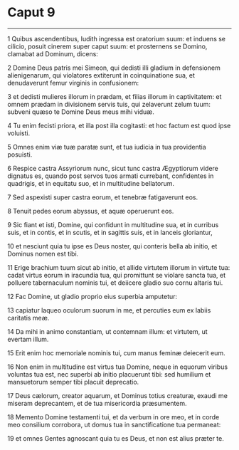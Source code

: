 # Caput 9

***

1 Quibus ascendentibus, Iudith ingressa est oratorium suum: et induens se cilicio, posuit cinerem super caput suum: et prosternens se Domino, clamabat ad Dominum, dicens:

2 Domine Deus patris mei Simeon, qui dedisti illi gladium in defensionem alienigenarum, qui violatores extiterunt in coinquinatione sua, et denudaverunt femur virginis in confusionem:

3 et dedisti mulieres illorum in prædam, et filias illorum in captivitatem: et omnem prædam in divisionem servis tuis, qui zelaverunt zelum tuum: subveni quæso te Domine Deus meus mihi viduæ.

4 Tu enim fecisti priora, et illa post illa cogitasti: et hoc factum est quod ipse voluisti.

5 Omnes enim viæ tuæ paratæ sunt, et tua iudicia in tua providentia posuisti.

6 Respice castra Assyriorum nunc, sicut tunc castra Ægyptiorum videre dignatus es, quando post servos tuos armati currebant, confidentes in quadrigis, et in equitatu suo, et in multitudine bellatorum.

7 Sed aspexisti super castra eorum, et tenebræ fatigaverunt eos.

8 Tenuit pedes eorum abyssus, et aquæ operuerunt eos.

9 Sic fiant et isti, Domine, qui confidunt in multitudine sua, et in curribus suis, et in contis, et in scutis, et in sagittis suis, et in lanceis gloriantur,

10 et nesciunt quia tu ipse es Deus noster, qui conteris bella ab initio, et Dominus nomen est tibi.

11 Erige brachium tuum sicut ab initio, et allide virtutem illorum in virtute tua: cadat virtus eorum in iracundia tua, qui promittunt se violare sancta tua, et polluere tabernaculum nominis tui, et deiicere gladio suo cornu altaris tui.

12 Fac Domine, ut gladio proprio eius superbia amputetur:

13 capiatur laqueo oculorum suorum in me, et percuties eum ex labiis caritatis meæ.

14 Da mihi in animo constantiam, ut contemnam illum: et virtutem, ut evertam illum.

15 Erit enim hoc memoriale nominis tui, cum manus feminæ deiecerit eum.

16 Non enim in multitudine est virtus tua Domine, neque in equorum viribus voluntas tua est, nec superbi ab initio placuerunt tibi: sed humilium et mansuetorum semper tibi placuit deprecatio.

17 Deus cælorum, creator aquarum, et Dominus totius creaturæ, exaudi me miseram deprecantem, et de tua misericordia præsumentem.

18 Memento Domine testamenti tui, et da verbum in ore meo, et in corde meo consilium corrobora, ut domus tua in sanctificatione tua permaneat:

19 et omnes Gentes agnoscant quia tu es Deus, et non est alius præter te.

